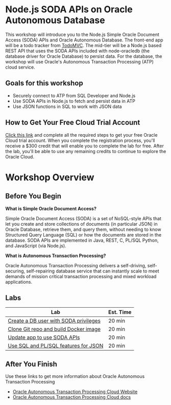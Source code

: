 # Node.js SODA APIs on Oracle Autonomous Database

This workshop will introduce you to the Node.js Simple Oracle Document Access (SODA) APIs and Oracle Autonomous Database. The front-end app will be a todo tracker from [TodoMVC](http://todomvc.com/). The mid-tier will be a Node.js based REST API that uses the SODA APIs included with node-oracledb (the database driver for Oracle Database) to persist data. For the database, the workshop will use Oracle's Autonomous Transaction Processing (ATP) cloud service.

## Goals for this workshop

- Securely connect to ATP from SQL Developer and Node.js
- Use SODA APIs in Node.js to fetch and persist data in ATP
- Use JSON functions in SQL to work with JSON data

## How to Get Your Free Cloud Trial Account
[Click this link](https://myservices.us.oraclecloud.com/mycloud/signup?language=en&sourceType=:ex:tb:::RC_NAMK181011P00041:ATPHOL&SC=:ex:tb:::RC_NAMK181011P00041:ATPHOL&pcode=NAMK181011P00041) and complete all the required steps to get your free Oracle Cloud trial account. When you complete the registration process, you'll receive a $300 credit that will enable you to complete the lab for free. After the lab, you'll be able to use any remaining credits to continue to explore the Oracle Cloud.

# Workshop Overview

## Before You Begin

**What is Simple Oracle Document Access?**

Simple Oracle Document Access (SODA) is a set of NoSQL-style APIs that let you create and store collections of documents (in particular JSON) in Oracle Database, retrieve them, and query them, without needing to know Structured Query Language (SQL) or how the documents are stored in the database. SODA APIs are implemented in Java, REST, C, PL/SQL Python, and JavaScript (via Node.js).

**What is Autonomous Transaction Processing?**

Oracle Autonomous Transaction Processing delivers a self-driving, self-securing, self-repairing database service that can instantly scale to meet demands of mission critical transaction processing and mixed workload applications. 

## Labs

| Lab | Est. Time |
| -   | -         |
| [Create a DB user with SODA privileges](1-create-db-user-with-soda-privs.md) | 20 min |
| [Clone Git repo and build Docker image](2-clone-git-repo-and-build-docker-image.md) | 20 min |
| [Update app to use SODA APIs](3-update-app-to-use-soda-apis.md) | 20 min |
| [Use SQL and PL/SQL features for JSON](4-use-sql-and-plsql-features-for-json.md) | 20 min |

## After You Finish

Use these links to get more information about Oracle Autonomous Transaction Processing

- [Oracle Autonomous Transaction Processing Cloud Website](https://www.oracle.com/database/autonomous-transaction-processing.html)
- [Oracle Autonomous Transaction Processing Cloud docs](https://docs.oracle.com/en/cloud/paas/atp-cloud/index.html)